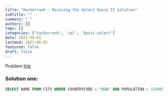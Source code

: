 ```yaml
---
title: "Hackerrank - Revising the Select Query II solution"
subtitle: ""
summary: " "
authors: []
tags: []
categories: ['hackerrank', 'sql', 'basic-select']
date: 2021-06-01
lastmod: 2021-06-01
featured: false
draft: false
---
```

Problem [link](https://www.hackerrank.com/challenges/revising-the-select-query-2)

### Solution one:

```sql
SELECT NAME FROM CITY WHERE COUNTRYCODE = "USA" AND POPULATION > 120000;
```

